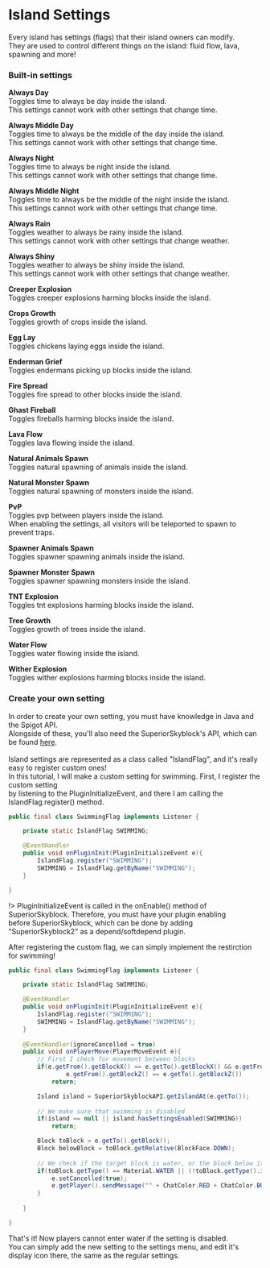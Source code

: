 # Island Settings
Every island has settings (flags) that their island owners can modify.<br>
They are used to control different things on the island: fluid flow, lava, spawning and more!<br>

### Built-in settings

**Always Day**<br>
Toggles time to always be day inside the island.<br>
This settings cannot work with other settings that change time.

**Always Middle Day**<br>
Toggles time to always be the middle of the day inside the island.<br>
This settings cannot work with other settings that change time. 

**Always Night**<br>
Toggles time to always be night inside the island.<br>
This settings cannot work with other settings that change time. 

**Always Middle Night**<br>
Toggles time to always be the middle of the night inside the island.<br>
This settings cannot work with other settings that change time. 

**Always Rain**<br>
Toggles weather to always be rainy inside the island.<br>
This settings cannot work with other settings that change weather.

**Always Shiny**<br>
Toggles weather to always be shiny inside the island.<br>
This settings cannot work with other settings that change weather.

**Creeper Explosion**<br>
Toggles creeper explosions harming blocks inside the island.

**Crops Growth**<br>
Toggles growth of crops inside the island.

**Egg Lay**<br>
Toggles chickens laying eggs inside the island.

**Enderman Grief**<br>
Toggles endermans picking up blocks inside the island.

**Fire Spread**<br>
Toggles fire spread to other blocks inside the island.

**Ghast Fireball**<br>
Toggles fireballs harming blocks inside the island.

**Lava Flow**<br>
Toggles lava flowing inside the island.

**Natural Animals Spawn**<br>
Toggles natural spawning of animals inside the island.

**Natural Monster Spawn**<br>
Toggles natural spawning of monsters inside the island.

**PvP**<br>
Toggles pvp between players inside the island.<br>
When enabling the settings, all visitors will be teleported to spawn to prevent traps.

**Spawner Animals Spawn**<br>
Toggles spawner spawning animals inside the island.

**Spawner Monster Spawn**<br>
Toggles spawner spawning monsters inside the island.

**TNT Explosion**<br>
Toggles tnt explosions harming blocks inside the island.

**Tree Growth**<br>
Toggles growth of trees inside the island.

**Water Flow**<br>
Toggles water flowing inside the island.

**Wither Explosion**<br>
Toggles wither explosions harming blocks inside the island.

### Create your own setting
In order to create your own setting, you must have knowledge in Java and the Spigot API.<br>
Alongside of these, you'll also need the SuperiorSkyblock's API, which can be found [here](https://github.com/OmerBenGera/SuperiorSkyblockAPI).<br><br>
Island settings are represented as a class called "IslandFlag", and it's really easy to register custom ones!<br>
In this tutorial, I will make a custom setting for swimming. First, I register the custom setting<br>
by listening to the PluginInitializeEvent, and there I am calling the IslandFlag.register() method.<br>
```java
public final class SwimmingFlag implements Listener {

    private static IslandFlag SWIMMING;

    @EventHandler
    public void onPluginInit(PluginInitializeEvent e){
        IslandFlag.register("SWIMMING");
        SWIMMING = IslandFlag.getByName("SWIMMING");
    }

}
```

!> PluginInitializeEvent is called in the onEnable() method of SuperiorSkyblock. Therefore, you must have your plugin enabling<br>
before SuperiorSkyblock, which can be done by adding "SuperiorSkyblock2" as a depend/softdepend plugin.<br>

After registering the custom flag, we can simply implement the restirction for swimming!<br>
```java
public final class SwimmingFlag implements Listener {

    private static IslandFlag SWIMMING;

    @EventHandler
    public void onPluginInit(PluginInitializeEvent e){
        IslandFlag.register("SWIMMING");
        SWIMMING = IslandFlag.getByName("SWIMMING");
    }
    
    @EventHandler(ignoreCancelled = true)
    public void onPlayerMove(PlayerMoveEvent e){
        // First I check for movement between blocks
        if(e.getFrom().getBlockX() == e.getTo().getBlockX() && e.getFrom().getBlockY() == e.getTo().getBlockY() && 
                e.getFrom().getBlockZ() == e.getTo().getBlockZ())
            return;

        Island island = SuperiorSkyblockAPI.getIslandAt(e.getTo());
        
        // We make sure that swimming is disabled
        if(island == null || island.hasSettingsEnabled(SWIMMING))
            return;

        Block toBlock = e.getTo().getBlock();
        Block belowBlock = toBlock.getRelative(BlockFace.DOWN);
        
        // We check if the target block is water, or the block below it is water.
        if(toBlock.getType() == Material.WATER || (!toBlock.getType().isSolid() && belowBlock.getType() == Material.WATER)){
            e.setCancelled(true);
            e.getPlayer().sendMessage("" + ChatColor.RED + ChatColor.BOLD + "Error | " + ChatColor.GRAY + "This island has swimming disabled.");
        }
        
    }

}
```
That's it! Now players cannot enter water if the setting is disabled.<br>
You can simply add the new setting to the settings menu, and edit it's display icon there, the same as the regular settings.<br>